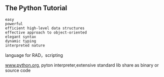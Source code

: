 ## The Python Tutorial
    easy
    powerful
    efficient high-level data structures 
    effective approach to object-oriented 
    elegant syntax
    dynamic typing
    interpreted nature

language for RAD，scripting

www.python.org, pyton interpreter,extensive standard lib share as binary or source code

